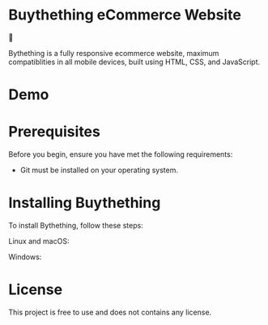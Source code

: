 # Buythething eCommerce Website
📧

Bythething is a fully responsive ecommerce website, maximum compatiblities in all mobile devices, built using HTML, CSS, and JavaScript.

# Demo 






# Prerequisites 

Before you begin, ensure you have met the following requirements:

* Git must be installed on your operating system.


#  Installing Buythething

To install Bythething, follow these steps:

Linux and macOS:



Windows:


# License
 
 This project is free to use and does not contains any license.

















